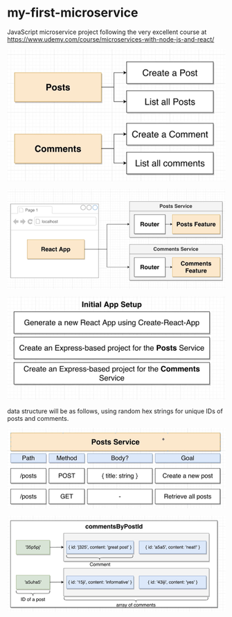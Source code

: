 # my-first-microservice

JavaScript microservice project following the very excellent course at https://www.udemy.com/course/microservices-with-node-js-and-react/

![general architecture](img/general%20architecture.png)

![general architecture extended](img/general%20architecture%20extended.png)

![steps](img/Steps.png)

data structure will be as follows, using random hex strings for unique IDs of posts and comments.

![posts](img/posts%20service.png)

![comments structure](img/comments%20by%20post.png)
